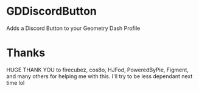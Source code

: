 # GDDiscordButton
Adds a Discord Button to your Geometry Dash Profile

# Thanks

HUGE THANK YOU to firecubez, cos8o, HJFod, PoweredByPie, Figment, and many others for helping me with this.
I'll try to be less dependant next time lol
